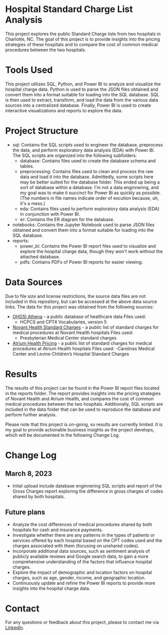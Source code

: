 # Hospital Standard Charge List Analysis
This project explores the public Standard Charge lists from two hospitals in Charlotte, NC. The goal of this project is to provide insights into the pricing strategies of these hospitals and to compare the cost of common medical procedures between the two hospitals.

# Tools Used
This project utilizes SQL, Python, and Power BI to analyze and visualize the hospital charge data. Python is used to parse the JSON files obtained and convert them into a format suitable for loading into the SQL database. SQL is then used to extract, transform, and load the data from the various data sources into a centralized database. Finally, Power BI is used to create interactive visualizations and reports to explore the data.

# Project Structure
- sql: Contains the SQL scripts used to engineer the database, preprocess the data, and perform exploratory data analysis (EDA) with Power BI. The SQL scripts are organized into the following subfolders:
    - database: Contains files used to create the database schema and tables.
    - preprocessing: Contains files used to clean and process the raw data and load it into the database. Admittedly, some scripts here may be better suited for the database folder. This ended up being a sort of database within a database. I'm not a data enginnering, and my goal was to make it succinct for Power Bi as quickly as possible. (The numbers in file names indicate order of excution because, uh, it's a mess.)
    - eda: Contains files used to perform exploratory data analysis (EDA) in conjunction with Power BI.
    - er: Contains the ER diagram for the database.
- notebooks: Contains the Jupyter Notebook used to parse JSON files obtained and convert them into a format suitable for loading into the SQL database.
- reports: 
    - power_bi: Contains the Power BI report files used to visualize and explore the hospital charge data, though they won't work without the attached database.
    - pdfs: Contains PDFs of Power BI reports for easier viewing.

# Data Sources
Due to file size and license restrictions, the source data files are not included in this repository, but can be accessed at the above data source links. The data for this project was obtained from the following sources:
- [OHDSI Athena](https://athena.ohdsi.org/search-terms/start) - a public database of healthcare data
Files used:
    - HCPCS and CPT4 Vocabularies, version 5
- [Novant Health Standard Charges](https://www.novanthealth.org/home/patients--visitors/your-healthcare-costs/cost-estimates/medical-center-standard-charges.aspx) - a public list of standard charges for medical procedures at Novant Health hospitals
Files used:
    - Presbyterian Medical Center standard charges
- [Atrium Health Pricing](https://atriumhealth.org/for-patients-visitors/financial-assistance/pricing) - a public list of standard charges for medical procedures at Atrium Health hospitals
Files used:
    -Carolinas Medical Center and Levine Children’s Hospital Standard Charges

# Results
The results of this project can be found in the Power BI report files located in the reports folder. The report provides insights into the pricing strategies of Novant Health and Atrium Health, and compares the cost of common medical procedures between the two hospitals. Additionally, SQL scripts are included in the data folder that can be used to reproduce the database and perform further analysis.

Please note that this project is on-going, so results are currently limited. It is my goal to provide actionable business insights as the project develops, which will be documented in the following Change Log.

# Change Log
## March 8, 2023
- Inital upload include database enginnering SQL scripts and report of the Gross Charges report exploring the difference in gross charges of codes shared by both hospitals.

## Future plans
- Analyze the cost differences of medical procedures shared by both hospitals for cash and insurance payments.
- Investigate whether there are any patterns in the types of patients or services offered by each hospital based on the CPT codes used and the charges associated with them (focusing on unshared codes).
- Incorporate additional data sources, such as sentiment analysis of publicly available reviews and Google search data, to gain a more comprehensive understanding of the factors that influence hospital charges.
- Explore the impact of demographic and location factors on hospital charges, such as age, gender, income, and geographic location.
- Continuously update and refine the Power BI reports to provide more insights into the hospital charge data.

# Contact
For any questions or feedback about this project, please to contact me via [LinkedIn](https://www.linkedin.com/in/pancoastashley/).
